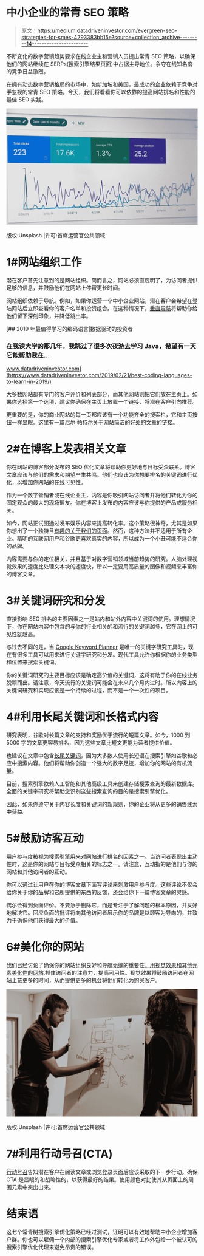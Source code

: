 # 中小企业的常青 SEO 策略

> 原文：<https://medium.datadriveninvestor.com/evergreen-seo-strategies-for-smes-4293383bb15e?source=collection_archive---------14----------------------->

不断变化的数字营销趋势要求在线企业主和营销人员提出常青 SEO 策略，以确保他们的网站继续在 SERPs(搜索引擎结果页面)中占据主导地位。争夺在线知名度的竞争日益激烈。

在拥有动态数字营销格局的市场中，如新加坡和美国，最成功的企业依赖于竞争对手忽视的常青 SEO 策略。今天，我们将看看你可以依靠的提高网站排名和性能的最佳 SEO 实践。

![](img/66894aeb92cdeb50604d744ed13995f6.png)

版权:Unsplash |许可:首席运营官公共领域

# 1#网站组织工作

潜在客户首先注意到的是网站组织。简而言之，网站必须直观明了，为访问者提供足够的信息，并鼓励他们在网站上停留更长时间。

网站组织依赖于导航。例如，如果你运营一个中小企业网站，潜在客户会希望在登陆网站后立即查看你的客户名单和投资组合。在这种情况下，[垂直导航](https://www.webdesignerdepot.com/2017/06/10-sites-doing-vertical-navigation-right/)将帮助你给他们留下深刻印象，并降低跳出率。

[](https://www.datadriveninvestor.com/2019/02/21/best-coding-languages-to-learn-in-2019/) [## 2019 年最值得学习的编码语言|数据驱动的投资者

### 在我读大学的那几年，我跳过了很多次夜游去学习 Java，希望有一天它能帮助我在…

www.datadriveninvestor.com](https://www.datadriveninvestor.com/2019/02/21/best-coding-languages-to-learn-in-2019/) 

大多数网站都有专门的客户评价和列表部分，而其他网站则把它们放在主页上。如果你选择第一个选项，建议你确保在主页上放置一个链接，将潜在客户引向推荐。

更重要的是，你的商业网站的每一页都应该有一个功能齐全的搜索栏，它和主页按钮一样显眼。这里有一篇尼尔·帕特尔关于[网站简洁的好处的文章的链接。](https://neilpatel.com/blog/simplify-your-website-with-the-kiss-rule/)

# 2#在博客上发表相关文章

你在网站的博客部分发布的 SEO 优化文章将帮助你更好地与目标受众联系。博客文章应该与他们的需求和期望产生共鸣。他们也应该为你想要排名的关键词进行优化，以增加你网站的在线可见性。

作为一个数字营销者或在线企业主，内容是你吸引网站访问者并将他们转化为你的固定观众的最大的现场盟友。你在博客上发布的内容应该与你提供的产品或服务相关。

如今，网站正试图通过发布娱乐内容来提高转化率。这个策略很神奇，尤其是如果你想出了一个独特且[有趣的关于我们的页面](https://www.searchenginejournal.com/about-us-page-examples/250967/)。然而，这种方法并不适用于所有企业。精明的互联网用户和谷歌更喜欢真实的内容，所以成为一个小丑可能不适合你的品牌。

内容需要与你的定位相关，并且基于对数字营销领域当前趋势的研究。人脑处理视觉效果的速度比处理文本块的速度快，所以一定要用高质量的图像和视频来丰富你的博客文章。

# 3#关键词研究和分发

直接影响 SEO 排名的主要因素之一是站内和站外内容中关键词的使用。理想情况下，你在网站内容中包含的与你的行业相关的和流行的关键词越多，它在网上的可见性就越高。

与过去不同的是，当 [Google Keyword Planner](https://ads.google.com/home/tools/keyword-planner/) 是唯一的关键字研究工具时，现在有很多工具可以用来进行关键字研究和分发。现代工具允许你根据你的业务类型和位置来搜索关键词。

你的关键词研究的主要目标应该是确定高价值的关键词，这将有助于你的在线业务脱颖而出。请注意，今天流行的关键词可能会在未来几个月内过时。所以内容上的关键词研究和实现应该是一个持续的过程，而不是一个一次性的项目。

# 4#利用长尾关键词和长格式内容

研究表明，谷歌对长篇文章的支持和奖励优于流行的短篇文章。如今，1000 到 5000 字的文章更容易排名，因为这些文章比短文更能为读者提供价值。

也建议在文章中包含[长尾关键词](https://searchengineland.com/use-long-tail-keywords-build-short-tail-rankings-284887)，因为大多数人使用长短语在搜索引擎如谷歌和必应中搜索内容。他们将帮助你创造一个强大的数字足迹，增加你的网站的有机流量。

目前，搜索引擎依赖人工智能和其他高级工具来创建存储搜索查询的最新数据库。全面的关键字研究将帮助您识别这些搜索查询的目的是搜索引擎优化。

因此，如果你遵守关于内容长度和关键词的新规则，你的企业将从更多的销售线索中获益。

# 5#鼓励访客互动

用户参与度被视为搜索引擎用来对网站进行排名的因素之一。当访问者表现出主动性时，这是你的网站与目标受众相关的标志之一。请注意，互动指的是他们与你的网站和其他访问者的互动。

你可以通过让用户在你的博客文章下面写评论来刺激用户参与度。这些评论不仅会给你关于你的品牌和它所提供的东西的反馈，还会给你下一篇博客文章的灵感。

偶尔会得到负面评价。不要急于删除它，而是专注于了解问题的根本原因，并友好地解决它。回应负面的批评将向其他访问者展示你的品牌是以顾客为导向的，并致力于确保他们获得最大的价值。

# 6#美化你的网站

我们已经讨论了确保你的网站组织良好和导航无缝的重要性[。用视觉效果和其他元素美化你的网站](https://neilpatel.com/blog/web-design-conversions/),抓住访问者的注意力，提高可用性。视觉效果将鼓励访问者在网站上花更多的时间，从而提供更多的机会将他们转化为购买客户。

![](img/3219d5346af72cd8bb1f677efec6bfb8.png)

版权:Unsplash |许可:首席运营官公共领域

# 7#利用行动号召(CTA)

[行动号召](https://mediaonemarketing.com.sg/best-call-action-cta-wordpress-plugins-singapore-website/)告知潜在客户在阅读文章或浏览登录页面后应该采取的下一步行动。确保 CTA 是显眼的和战略性的，以获得最好的结果。使用颜色对比使其从页面上的周围元素中突出出来。

# 结束语

这七个常青树搜索引擎优化策略已经过测试，证明可以有效地帮助中小企业增加客户群。你也可以雇佣一个内部的搜索引擎优化专家或者将工作外包给一个被认可的搜索引擎优化代理来避免昂贵的错误。